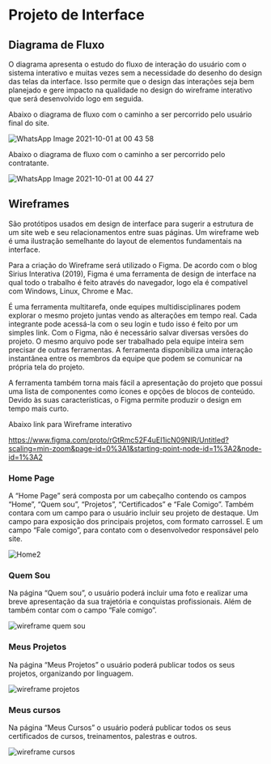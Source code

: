 
# Projeto de Interface


## Diagrama de Fluxo

O diagrama apresenta o estudo do fluxo de interação do usuário com o sistema interativo e  muitas vezes sem a necessidade do desenho do design das telas da interface. Isso permite que o design das interações seja bem planejado e gere impacto na qualidade no design do wireframe interativo que será desenvolvido logo em seguida.

Abaixo o diagrama de fluxo com o caminho a ser percorrido pelo usuário final do site. 

![WhatsApp Image 2021-10-01 at 00 43 58](https://user-images.githubusercontent.com/81194817/135562214-4e42d08f-816b-4953-8872-86a8a6077e86.jpeg)

Abaixo o diagrama de fluxo com o caminho a ser percorrido pelo contratante.

![WhatsApp Image 2021-10-01 at 00 44 27](https://user-images.githubusercontent.com/81194817/135562390-f4e663ea-ada9-43bd-927d-999fed570edb.jpeg)


## Wireframes


São protótipos usados em design de interface para sugerir a estrutura de um site web e seu relacionamentos entre suas páginas. Um wireframe web é uma ilustração semelhante do layout de elementos fundamentais na interface.

Para a criação do Wireframe será utilizado o Figma.
De acordo com o blog Sirius Interativa (2019), Figma é uma ferramenta de design de interface na qual todo o trabalho é feito através do navegador, logo ela é compatível com Windows, Linux, Chrome e Mac.

É uma ferramenta multitarefa, onde equipes multidisciplinares podem explorar o mesmo projeto juntas vendo as alterações em tempo real. Cada integrante pode acessá-la com o seu login e tudo isso é feito por um simples link. Com o Figma, não é necessário salvar diversas versões do projeto. O mesmo arquivo pode ser trabalhado pela equipe inteira sem precisar de outras ferramentas. A ferramenta disponibiliza uma interação instantânea entre os membros da equipe que podem se comunicar na própria tela do projeto.

A ferramenta também torna mais fácil a apresentação do projeto que possui uma lista de componentes como ícones e opções de blocos de conteúdo. Devido às suas características, o Figma permite produzir o design em tempo mais curto.

Abaixo link para Wireframe interativo

https://www.figma.com/proto/rGtRmc52F4uEI1icN09NlR/Untitled?scaling=min-zoom&page-id=0%3A1&starting-point-node-id=1%3A2&node-id=1%3A2


 ### Home Page
 
 A “Home Page” será composta por um cabeçalho contendo os campos “Home”, “Quem sou”, “Projetos”, “Certificados” e “Fale Comigo”. Também contara com um campo para o usuário incluir seu projeto de destaque. Um campo para exposição dos principais projetos, com formato carrossel. E um campo “Fale comigo”, para contato com o desenvolvedor responsável pelo site. 
 
![Home2](https://user-images.githubusercontent.com/81194817/143971036-aa362d67-4083-48eb-9292-e492c42e9155.png)


 ### Quem Sou
 
Na página “Quem sou”, o usuário poderá incluir uma foto e realizar uma breve apresentação da sua trajetória e conquistas profissionais. Além de também contar com o campo “Fale comigo”.

![wireframe quem sou](https://user-images.githubusercontent.com/81194817/135362728-0e2aba07-6d8c-4738-a2a3-8f4052699831.png)

 ### Meus Projetos
 
Na página “Meus Projetos” o usuário poderá publicar todos os seus projetos, organizando por linguagem. 

![wireframe projetos](https://user-images.githubusercontent.com/81194817/135362726-33a050c8-a3d8-48e9-9ddd-93528ee7e1e1.png)

 ### Meus cursos
 
Na página “Meus Cursos” o usuário poderá publicar todos os seus certificados de cursos, treinamentos, palestras e outros.

![wireframe cursos](https://user-images.githubusercontent.com/81194817/135362724-b6742f3d-da26-4c28-8871-a7fda26b1ddb.png)





